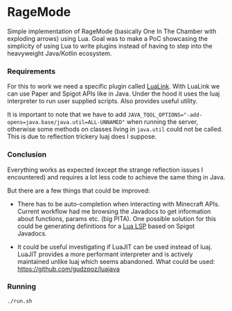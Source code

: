 # RageMode

Simple implementation of RageMode (basically One In The Chamber with exploding arrows) using Lua.
Goal was to make a PoC showcasing the simplicity of using Lua to write plugins instead of having to step
into the heavyweight Java/Kotlin ecosystem.

### Requirements

For this to work we need a specific plugin called [LuaLink](https://github.com/LuaLink/LuaLink). With LuaLink we can use Paper and Spigot APIs like in Java. Under the hood it uses the luaj interpreter to run user supplied scripts. Also provides useful utility.

It is important to note that we have to add `JAVA_TOOL_OPTIONS="-add-opens=java.base/java.util=ALL-UNNAMED"` when running the server, otherwise some methods on classes living in `java.util` could not be called. This is due to reflection trickery luaj does I suppose.

### Conclusion

Everything works as expected (except the strange reflection issues I encountered) and requires a lot less code to
achieve the same thing in Java. 

But there are a few things that could be improved: 

* There has to be auto-completion when interacting with Minecraft APIs. Current workflow had me browsing the Javadocs to get information about functions, params etc. (big PITA). One possible solution for this could be generating definitions for a [Lua LSP](https://github.com/luals/lua-language-server) based on Spigot Javadocs.

* It could be useful investigating if LuaJIT can be used instead of luaj. LuaJIT provides a more performant interpreter and is actively maintained unlike luaj which seems abandoned. What could be used: https://github.com/gudzpoz/luajava

### Running

```
./run.sh
```
